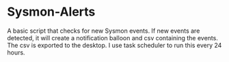 # Sysmon-Alerts
A basic script that checks for new Sysmon events. If new events are detected, it will create a notification balloon and csv containing the events. The csv is exported to the desktop. I use task scheduler to run this every 24 hours.
